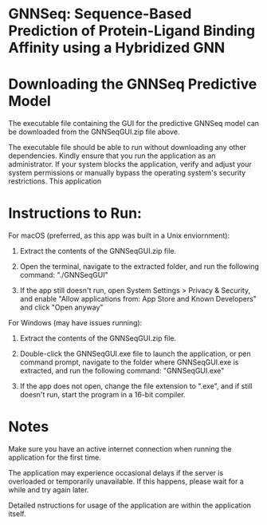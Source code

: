 # GNNSeq: Sequence-Based Prediction of Protein-Ligand Binding Affinity using a Hybridized GNN

# Downloading the GNNSeq Predictive Model
The executable file containing the GUI for the predictive GNNSeq model can be downloaded from the GNNSeqGUI.zip file above. 

The executable file should be able to run without downloading any other dependencies. Kindly ensure that you run the application as an administrator. If your system blocks the application, verify and adjust your system permissions or manually bypass the operating system's security restrictions. This application 

# Instructions to Run:
For macOS (preferred, as this app was built in a Unix enviornment):

1. Extract the contents of the GNNSeqGUI.zip file.

2. Open the terminal, navigate to the extracted folder, and run the following command: "./GNNSeqGUI"

3. If the app still doesn't run, open System Settings > Privacy & Security, and enable "Allow applications from: App Store and Known Developers" and click "Open anyway"

For Windows (may have issues running):

1. Extract the contents of the GNNSeqGUI.zip file.
   
2. Double-click the GNNSeqGUI.exe file to launch the application, or pen command prompt, navigate to the folder where GNNSeqGUI.exe is extracted, and run the following command: "GNNSeqGUI.exe"
   
3. If the app does not open, change the file extension to ".exe", and if still doesn't run, start the program in a 16-bit compiler.


# Notes

Make sure you have an active internet connection when running the application for the first time. 

The application may experience occasional delays if the server is overloaded or temporarily unavailable. If this happens, please wait for a while and try again later.

Detailed nstructions for usage of the application are within the application itself.
